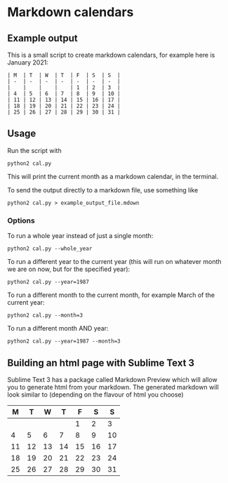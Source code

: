 # Markdown calendars

## Example output

This is a small script to create markdown calendars, for example here is January 2021:

    | M  | T  | W  | T  | F  | S  | S  |
    | -  | -  | -  | -  | -  | -  | -  |
    |    |    |    |    | 1  | 2  | 3  |
    | 4  | 5  | 6  | 7  | 8  | 9  | 10 |
    | 11 | 12 | 13 | 14 | 15 | 16 | 17 |
    | 18 | 19 | 20 | 21 | 22 | 23 | 24 |
    | 25 | 26 | 27 | 28 | 29 | 30 | 31 |


## Usage 

Run the script with

    python2 cal.py

This will print the current month as a markdown calendar, in the terminal.

To send the output directly to a markdown file, use something like

    python2 cal.py > example_output_file.mdown

### Options

To run a whole year instead of just a single month:

    python2 cal.py --whole_year
    
To run a different year to the current year (this will run on whatever month we are on now, but for the specified year):

    python2 cal.py --year=1987

To run a different month to the current month, for example March of the current year:

    python2 cal.py --month=3
    
To run a different month AND year:

    python2 cal.py --year=1987 --month=3

 
## Building an html page with Sublime Text 3

Sublime Text 3 has a package called Markdown Preview which will allow you to generate html from your markdown. The generated markdown will look similar to (depending on the flavour of html you choose) 

| M  | T  | W  | T  | F  | S  | S  |
| -  | -  | -  | -  | -  | -  | -  |
|    |    |    |    | 1  | 2  | 3  |
| 4  | 5  | 6  | 7  | 8  | 9  | 10 |
| 11 | 12 | 13 | 14 | 15 | 16 | 17 |
| 18 | 19 | 20 | 21 | 22 | 23 | 24 |
| 25 | 26 | 27 | 28 | 29 | 30 | 31 |
